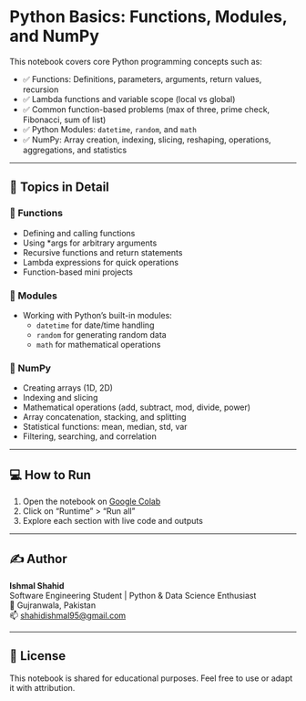 # Python Basics: Functions, Modules, and NumPy

This notebook covers core Python programming concepts such as:

- ✅ Functions: Definitions, parameters, arguments, return values, recursion
- ✅ Lambda functions and variable scope (local vs global)
- ✅ Common function-based problems (max of three, prime check, Fibonacci, sum of list)
- ✅ Python Modules: `datetime`, `random`, and `math`
- ✅ NumPy: Array creation, indexing, slicing, reshaping, operations, aggregations, and statistics


---

## 🔧 Topics in Detail

### 📌 Functions
- Defining and calling functions
- Using *args for arbitrary arguments
- Recursive functions and return statements
- Lambda expressions for quick operations
- Function-based mini projects

### 📌 Modules
- Working with Python’s built-in modules:
  - `datetime` for date/time handling
  - `random` for generating random data
  - `math` for mathematical operations

### 📌 NumPy
- Creating arrays (1D, 2D)
- Indexing and slicing
- Mathematical operations (add, subtract, mod, divide, power)
- Array concatenation, stacking, and splitting
- Statistical functions: mean, median, std, var
- Filtering, searching, and correlation

---

## 💻 How to Run

1. Open the notebook on [Google Colab](https://colab.research.google.com/)
2. Click on “Runtime” > “Run all”
3. Explore each section with live code and outputs

---

## ✍️ Author

**Ishmal Shahid**  
Software Engineering Student | Python & Data Science Enthusiast  
📍 Gujranwala, Pakistan  
📫 [shahidishmal95@gmail.com](mailto:shahidishmal95@gmail.com)

---

## 📌 License

This notebook is shared for educational purposes. Feel free to use or adapt it with attribution.

